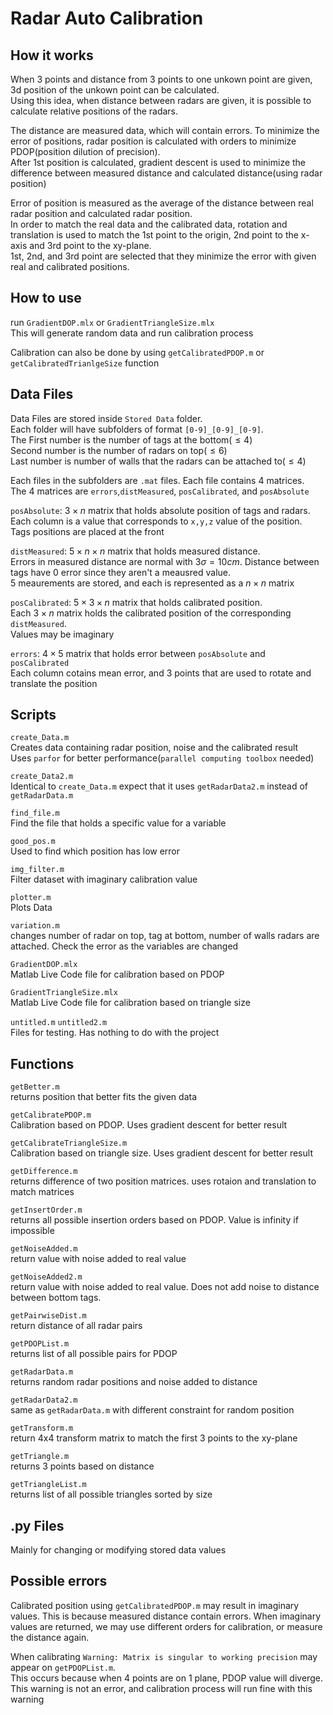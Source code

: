 # Radar Auto Calibration

## How it works

When 3 points and distance from 3 points to one unkown point are given, 3d position of the unkown point can be calculated. \
Using this idea, when distance between radars are given, it is possible to calculate relative positions of the radars.

The distance are measured data, which will contain errors. To minimize the error of positions, radar position is calculated with orders to minimize PDOP(position dilution of precision).\
After 1st position is calculated, gradient descent is used to minimize the difference between measured distance and calculated distance(using radar position)

Error of position is measured as the average of the distance between real radar position and calculated radar position.\
In order to match the real data and the calibrated data, rotation and translation is used to match the 1st point to the origin, 2nd point to the x-axis and 3rd point to the xy-plane.\
1st, 2nd, and 3rd point are selected that they minimize the error with given real and calibrated positions.

## How to use

run `GradientDOP.mlx` or `GradientTriangleSize.mlx`\
This will generate random data and run calibration process

Calibration can also be done by using `getCalibratedPDOP.m` or `getCalibratedTrianlgeSize` function

## Data Files

Data Files are stored inside `Stored Data` folder.\
Each folder will have subfolders of format `[0-9]_[0-9]_[0-9]`.\
The First number is the number of tags at the bottom($\le 4$)\
Second number is the number of radars on top($\le 6$)\
Last number is number of walls that the radars can be attached to($\le 4$)

Each files in the subfolders are `.mat` files. Each file contains 4 matrices.\
The 4 matrices are `errors`,`distMeasured`, `posCalibrated`, and `posAbsolute`

`posAbsolute`: $3\times n$ matrix that holds absolute position of tags and radars.\
Each column is a value that corresponds to `x,y,z` value of the position.\
Tags positions are placed at the front

`distMeasured`: $5\times n \times n$ matrix that holds measured distance.\
Errors in measured distance are normal with $3\sigma = 10cm$. Distance between tags have 0 error since they aren't a meausred value.\
5 meaurements are stored, and each is represented as a $n\times n$ matrix

`posCalibrated`: $5\times 3 \times n$ matrix that holds calibrated position.\
Each $3\times n$ matrix holds the calibrated position of the corresponding `distMeasured`.\
Values may be imaginary

`errors`: $4\times 5$ matrix that holds error between `posAbsolute` and `posCalibrated`\
Each column cotains mean error, and 3 points that are used to rotate and translate the position

## Scripts

`create_Data.m`\
Creates data containing radar position, noise and the calibrated result\
Uses `parfor` for better performance(`parallel computing toolbox` needed)

`create_Data2.m`\
Identical to `create_Data.m` expect that it uses `getRadarData2.m` instead of `getRadarData.m`

`find_file.m`\
Find the file that holds a specific value for a variable

`good_pos.m`\
Used to find which position has low error

`img_filter.m`\
Filter dataset with imaginary calibration value

`plotter.m`\
Plots Data

`variation.m`\
changes number of radar on top, tag at bottom, number of walls radars are attached.
Check the error as the variables are changed

`GradientDOP.mlx`\
Matlab Live Code file for calibration based on PDOP

`GradientTriangleSize.mlx`\
Matlab Live Code file for calibration based on triangle size

`untitled.m` `untitled2.m`\
Files for testing. Has nothing to do with the project

## Functions

`getBetter.m`\
returns position that better fits the given data

`getCalibratePDOP.m`\
Calibration based on PDOP. Uses gradient descent for better result

`getCalibrateTriangleSize.m`\
Calibration based on triangle size. Uses gradient descent for better result

`getDifference.m`\
returns difference of two position matrices. uses rotaion and translation to match matrices

`getInsertOrder.m`\
returns all possible insertion orders based on PDOP. Value is infinity if impossible

`getNoiseAdded.m`\
return value with noise added to real value

`getNoiseAdded2.m`\
return value with noise added to real value. Does not add noise to distance between bottom tags.

`getPairwiseDist.m`\
return distance of all radar pairs

`getPDOPList.m`\
returns list of all possible pairs for PDOP

`getRadarData.m`\
returns random radar positions and noise added to distance

`getRadarData2.m`\
same as `getRadarData.m` with different constraint for random position

`getTransform.m`\
return 4x4 transform matrix to match the first 3 points to the xy-plane

`getTriangle.m`\
returns 3 points based on distance

`getTriangleList.m`\
returns list of all possible triangles sorted by size

## .py Files
Mainly for changing or modifying stored data values
 
 ## Possible errors

 Calibrated position using `getCalibratedPDOP.m` may result in imaginary values.
 This is because measured distance contain errors.
 When imaginary values are returned, we may use different orders for calibration, or measure the distance again.

 When calibrating `Warning: Matrix is singular to working precision` may appear on `getPDOPList.m`.\
 This occurs because when 4 points are on 1 plane, PDOP value will diverge.\
 This warning is not an error, and calibration process will run fine with this warning